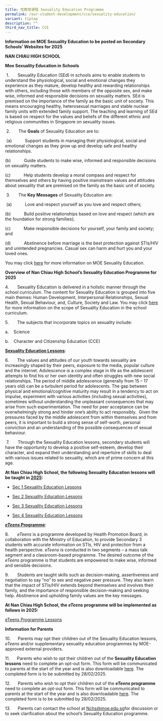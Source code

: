 ```yaml
---
title: 性教育课程 Sexuality Education Programme
permalink: /our-student-development/cce/sexuality-education/
variant: tiptap
description: ""
third_nav_title: CCE
---
```

<p><strong>Information on MOE Sexuality Education to be posted on Secondary Schools’ Websites for 2025</strong>
</p>
<p><strong>NAN CHIAU HIGH SCHOOL</strong>
</p>
<p><strong>Moe Sexuality Education in Schools</strong>
</p>
<p>&nbsp;1.&nbsp;&nbsp;&nbsp;&nbsp;&nbsp;&nbsp; Sexuality Education (SEd)
in schools aims to enable students to understand the physiological, social
and emotional changes they experience as they mature, develop healthy and
rewarding relationships with others, including those with members of the
opposite sex, and make wise, informed and responsible decisions on sexuality
matters. SEd is premised on the importance of the family as the basic unit
of society. This means encouraging healthy, heterosexual marriages and
stable nuclear family units with extended family support. The teaching
and learning of SEd is based on respect for the values and beliefs of the
different ethnic and religious communities in Singapore on sexuality issues.</p>
<p>&nbsp;2.&nbsp;&nbsp;&nbsp;&nbsp;&nbsp;&nbsp; The <strong>Goals</strong> of
Sexuality Education are to:</p>
<p>&nbsp;(a)&nbsp;&nbsp;&nbsp;&nbsp;&nbsp;&nbsp;&nbsp;&nbsp;&nbsp;&nbsp;
Support students in managing their physiological, social and emotional
changes as they grow up and develop safe and healthy relationships.</p>
<p>(b)&nbsp;&nbsp;&nbsp;&nbsp;&nbsp;&nbsp;&nbsp;&nbsp;&nbsp;&nbsp; Guide
students to make wise, informed and responsible decisions on sexuality
matters.</p>
<p>(c)&nbsp;&nbsp;&nbsp;&nbsp;&nbsp;&nbsp;&nbsp;&nbsp;&nbsp;&nbsp; Help students
develop a moral compass and respect for themselves and others by having
positive mainstream values and attitudes about sexuality that are premised
on the family as the basic unit of society.</p>
<p>&nbsp;3.&nbsp;&nbsp;&nbsp;&nbsp;&nbsp;&nbsp; The <strong>Key Messages</strong> of
Sexuality Education are:</p>
<p>&nbsp;(a)&nbsp;&nbsp;&nbsp;&nbsp;&nbsp;&nbsp;&nbsp;&nbsp;&nbsp;&nbsp;
Love and respect yourself as you love and respect others;</p>
<p>(b)&nbsp;&nbsp;&nbsp;&nbsp;&nbsp;&nbsp;&nbsp;&nbsp;&nbsp;&nbsp; Build
positive relationships based on love and respect (which are the foundation
for strong families);</p>
<p>(c)&nbsp;&nbsp;&nbsp;&nbsp;&nbsp;&nbsp;&nbsp;&nbsp;&nbsp;&nbsp; Make responsible
decisions for yourself, your family and society; and</p>
<p>(d)&nbsp;&nbsp;&nbsp;&nbsp;&nbsp;&nbsp;&nbsp;&nbsp;&nbsp;&nbsp; Abstinence
before marriage is the best protection against STIs/HIV and unintended
pregnancies. Casual sex can harm and hurt you and your loved ones.</p>
<p>You may click <a href="https://go.gov.sg/moe-sexuality-education" rel="noopener noreferrer nofollow" target="_blank">here</a> for
more information on MOE Sexuality Education.</p>
<p><strong>Overview of Nan Chiau High School’s Sexuality Education Programme for 2025</strong>
</p>
<p>4.&nbsp;&nbsp;&nbsp;&nbsp;&nbsp;&nbsp; Sexuality Education is delivered
in a holistic manner through the school curriculum. The content for Sexuality
Education is grouped into five main themes: Human Development, Interpersonal
Relationships, Sexual Health, Sexual Behaviour, and, Culture, Society and
Law. You may click <a href="https://go.gov.sg/moe-sexuality-education-scope" rel="noopener noreferrer nofollow" target="_blank">here</a> for more
information on the scope of Sexuality Education in the school curriculum.</p>
<p>5.&nbsp;&nbsp;&nbsp;&nbsp;&nbsp;&nbsp; The subjects that incorporate topics
on sexuality include:</p>
<p>a.&nbsp;&nbsp;&nbsp; Science</p>
<p>b.&nbsp;&nbsp;&nbsp; Character and Citizenship Education (CCE)</p>
<p><strong><u>Sexuality Education Lessons</u></strong>:</p>
<p>6.&nbsp;&nbsp;&nbsp;&nbsp;&nbsp;&nbsp; The values and attitudes of our
youth towards sexuality are increasingly shaped by their peers, exposure
to the media, popular culture and the internet. Adolescence is a complex
stage in life as the adolescent attempts to find his or her own identity
and often struggles with new social relationships. The period of middle
adolescence (generally from 15 – 17 years old) can be a turbulent period
for adolescents. The gap between physical and emotional/cognitive maturity
may result in a tendency to act on impulse, experiment with various activities
(including sexual activities), sometimes without understanding the unpleasant
consequences that may arise from such experimentation. The need for peer
acceptance can be overwhelmingly strong and hinder one’s ability to act
responsibly.&nbsp; Given the pressures faced by the middle adolescent from
within themselves and from peers, it is important to build a strong sense
of self-worth, personal conviction and an understanding of the possible
consequences of sexual behaviour.</p>
<p>&nbsp;7.&nbsp;&nbsp;&nbsp;&nbsp;&nbsp;&nbsp; Through the Sexuality Education
lessons, secondary students will have the opportunity to develop a positive
self-esteem, develop their character, and expand their understanding and
repertoire of skills to deal with various issues related to sexuality,
which are of prime concern at this age.</p>
<p><strong>At Nan Chiau High School, the following Sexuality Education lessons will be taught in <u>2025</u>:</strong>
</p>
<ul data-tight="true" class="tight">
<li>
<p><a href="https://drive.google.com/file/d/1vIEXKHrtIeS1eMrpyDq1f7GM32WLJYKI/view?usp=drive_link" rel="noopener noreferrer nofollow" target="_blank">Sec 1 Sexuality Education Lessons</a>
</p>
</li>
<li>
<p><a href="https://drive.google.com/file/d/1J50sLuyzl3owXaYe6KL_zlPHvUvkVjJS/view?usp=drive_link" rel="noopener noreferrer nofollow" target="_blank">Sec 2 Sexuality Education Lessons</a>
</p>
</li>
<li>
<p><a href="https://drive.google.com/file/d/1Sv6UApD-3x4hA3tcHAyMIMVzhPTuMtXv/view?usp=drive_link" rel="noopener noreferrer nofollow" target="_blank">Sec 3 Sexuality Education Lessons</a>
</p>
</li>
<li>
<p><a href="https://drive.google.com/file/d/1EinUzlqCd0vkkpZygOL9KUoFIQafITMp/view?usp=drive_link" rel="noopener noreferrer nofollow" target="_blank">Sec 4 Sexuality Education Lessons</a>
</p>
</li>
</ul>
<p><strong><em><u>eTeens</u></em><u> Programme</u></strong>:</p>
<p>8.&nbsp;&nbsp;&nbsp;&nbsp;&nbsp;&nbsp; <em>eTeens</em> is a programme developed
by Health Promotion Board, in collaboration with the Ministry of Education,
to provide Secondary 3 students with accurate information on STIs, HIV
and protection from a health perspective. <em>eTeens</em> is conducted in
two segments – a mass talk segment and a classroom-based programme. The
desired outcome of the <em>eTeens</em> programme is that students are empowered
to make wise, informed and sensible decisions.</p>
<p>9.&nbsp;&nbsp;&nbsp;&nbsp;&nbsp;&nbsp; Students are taught skills such
as decision-making, assertiveness and negotiation to say “no” to sex and
negative peer pressure. They also learn that the impact of STIs/HIV extends
beyond themselves and involves their family, and the importance of responsible
decision-making and seeking help. Abstinence and upholding family values
are the key messages.</p>
<p><strong>At Nan Chiau High School, the <em>eTeens</em> programme will be implemented as follows in 2025:</strong>
</p>
<p><a href="https://drive.google.com/file/d/1XoURdhFOMTXCE6HcsSeUE05lLEO8_SRF/view?usp=drive_link" rel="noopener noreferrer nofollow" target="_blank">eTeens Programme Lessons</a>
</p>
<p></p>
<p><strong>Information for Parents</strong>
</p>
<p>10.&nbsp;&nbsp;&nbsp;&nbsp;&nbsp; Parents may opt their children out of
the Sexuality Education lessons, <em>eTeens</em> and/or supplementary sexuality
education programmes by MOE-approved external providers.</p>
<p>11.&nbsp;&nbsp;&nbsp;&nbsp;&nbsp; Parents who wish to opt their children
out of the <strong>Sexuality Education lessons</strong> need to complete
an opt-out form. This form will be communicated to parents at the start
of the year and is also downloadable <a href="https://go.gov.sg/nchs-sed-optout2025" rel="noopener noreferrer nofollow" target="_blank">here</a>. The completed form
is to be submitted by 28/02/2025.</p>
<p>12.&nbsp;&nbsp;&nbsp;&nbsp;&nbsp; Parents who wish to opt their children
out of the <strong><em>eTeens</em> programme</strong> need to complete an
opt-out form. This form will be communicated to parents at the start of
the year and is also downloadable <a href="https://go.gov.sg/nchseteens2025" rel="noopener noreferrer nofollow" target="_blank">here</a>. The completed form is
to be submitted by 28/02/2025.</p>
<p>13.&nbsp;&nbsp;&nbsp;&nbsp;&nbsp; Parents can contact the school at
<a href="mailto:Nchs@moe.edu.sg" rel="noopener noreferrer nofollow" target="_blank">Nchs@moe.edu.sg</a>for discussion or to seek clarification about the school’s
Sexuality Education programme.</p>
<p>
<br>
</p>
<p><strong>&nbsp;</strong>
</p>
<p><strong>&nbsp;</strong>
</p>